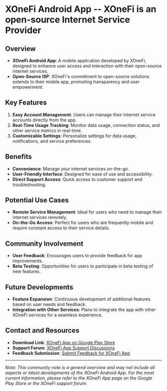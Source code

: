 # XOneFi Android App -- XOneFi is an open-source Internet Service Provider

## Overview
- **XOneFi Android App**: A mobile application developed by XOneFi, designed to enhance user access and interaction with their open-source internet services.
- **Open-Source ISP**: XOneFi's commitment to open-source solutions extends to their mobile app, promoting transparency and user empowerment.

## Key Features
1. **Easy Account Management**: Users can manage their internet service accounts directly from the app.
2. **Real-Time Usage Tracking**: Monitor data usage, connection status, and other service metrics in real-time.
3. **Customizable Settings**: Personalize settings for data usage, notifications, and service preferences.

## Benefits
- **Convenience**: Manage your internet services on-the-go.
- **User-Friendly Interface**: Designed for ease of use and accessibility.
- **Direct Support Access**: Quick access to customer support and troubleshooting.

## Potential Use Cases
- **Remote Service Management**: Ideal for users who need to manage their internet services remotely.
- **On-the-Go Access**: Perfect for users who are frequently mobile and require constant access to their service details.

## Community Involvement
- **User Feedback**: Encourages users to provide feedback for app improvements.
- **Beta Testing**: Opportunities for users to participate in beta testing of new features.

## Future Developments
- **Feature Expansion**: Continuous development of additional features based on user needs and feedback.
- **Integration with Other Services**: Plans to integrate the app with other XOneFi services for a seamless experience.

## Contact and Resources
- **Download Link**: [XOneFi App on Google Play Store](https://play.google.com/store/apps/details?id=com.onefi.XOneFiApp&pli=1)
- **Support Forum**: [XOneFi App Support Discussions](#)
- **Feedback Submission**: [Submit Feedback for XOneFi App](#)

---

*Note: This community note is a general overview and may not include all aspects or latest developments of the XOneFi Android App. For the most current information, please refer to the XOneFi App page on the Google Play Store or the XOneFi support forum.*
